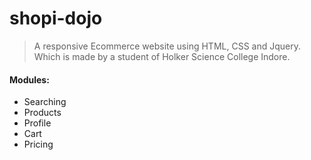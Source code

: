 # shopi-dojo


> A responsive Ecommerce website using HTML, CSS and Jquery.
> Which is made by a student of 
> Holker Science College Indore.

#### Modules:
- Searching
- Products
- Profile
- Cart
- Pricing
